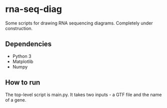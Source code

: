 # rna-seq-diag
Some scripts for drawing RNA sequencing diagrams. Completely under construction.

## Dependencies

* Python 3
* Matplotlib
* Numpy

## How to run

The top-level script is main.py. It takes two inputs - a GTF file and the name of a gene.
